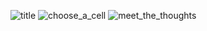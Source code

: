 ![title](https://user-images.githubusercontent.com/62276130/163692156-a0409504-e6ba-4a8a-9bae-93eca547a952.gif)
![choose_a_cell](https://user-images.githubusercontent.com/62276130/163692189-78094495-6508-4695-aeb2-56440e4cbc51.gif)
![meet_the_thoughts](https://user-images.githubusercontent.com/62276130/163692191-53506cfa-c2d3-4c54-8954-9cd3cb8ad441.gif)
